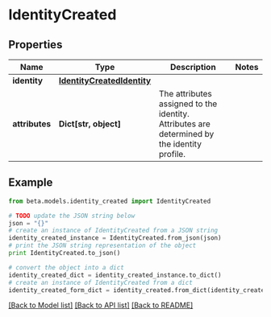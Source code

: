# IdentityCreated


## Properties
Name | Type | Description | Notes
------------ | ------------- | ------------- | -------------
**identity** | [**IdentityCreatedIdentity**](IdentityCreatedIdentity.md) |  | 
**attributes** | **Dict[str, object]** | The attributes assigned to the identity.  Attributes are determined by the identity profile. | 

## Example

```python
from beta.models.identity_created import IdentityCreated

# TODO update the JSON string below
json = "{}"
# create an instance of IdentityCreated from a JSON string
identity_created_instance = IdentityCreated.from_json(json)
# print the JSON string representation of the object
print IdentityCreated.to_json()

# convert the object into a dict
identity_created_dict = identity_created_instance.to_dict()
# create an instance of IdentityCreated from a dict
identity_created_form_dict = identity_created.from_dict(identity_created_dict)
```
[[Back to Model list]](../README.md#documentation-for-models) [[Back to API list]](../README.md#documentation-for-api-endpoints) [[Back to README]](../README.md)


